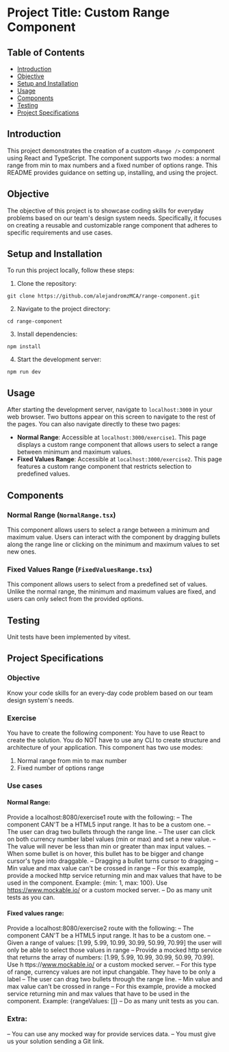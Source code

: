 # Project Title: Custom Range Component

## Table of Contents
- [Introduction](#introduction)
- [Objective](#objective)
- [Setup and Installation](#setup-and-installation)
- [Usage](#usage)
- [Components](#components)
- [Testing](#testing)
- [Project Specifications](#project-specifications)

## Introduction
This project demonstrates the creation of a custom `<Range />` component using React and TypeScript. The component supports two modes: a normal range from min to max numbers and a fixed number of options range. This README provides guidance on setting up, installing, and using the project.

## Objective
The objective of this project is to showcase coding skills for everyday problems based on our team's design system needs. Specifically, it focuses on creating a reusable and customizable range component that adheres to specific requirements and use cases.

## Setup and Installation
To run this project locally, follow these steps:

1. Clone the repository:
```
git clone https://github.com/alejandromzMCA/range-component.git
```
2. Navigate to the project directory:
```
cd range-component
```
3. Install dependencies:
```
npm install
```
4. Start the development server:
```
npm run dev
```

## Usage
After starting the development server, navigate to `localhost:3000` in your web browser.
Two buttons appear on this screen to navigate to the rest of the pages. You can also navigate directly to these two pages:

- **Normal Range**: Accessible at `localhost:3000/exercise1`. This page displays a custom range component that allows users to select a range between minimum and maximum values.
- **Fixed Values Range**: Accessible at `localhost:3000/exercise2`. This page features a custom range component that restricts selection to predefined values.

## Components
### Normal Range (`NormalRange.tsx`)
This component allows users to select a range between a minimum and maximum value. Users can interact with the component by dragging bullets along the range line or clicking on the minimum and maximum values to set new ones.

### Fixed Values Range (`FixedValuesRange.tsx`)
This component allows users to select from a predefined set of values. Unlike the normal range, the minimum and maximum values are fixed, and users can only select from the provided options.

## Testing
Unit tests have been implemented by vitest.

## Project Specifications 

### Objective
Know your code skills for an every-day code problem based
on our team design system's needs.

### Exercise
You have to create the following component: <Range />
You have to use React to create the solution.
You do NOT have to use any CLI to create structure and architecture of your application.
This component has two use modes:
1. Normal range from min to max number
2. Fixed number of options range

### Use cases
#### Normal Range:
Provide a localhost:8080/exercise1 route with the following:
– The component CAN'T be a HTML5 input range. It has to be a custom one.
– The user can drag two bullets through the range line.
– The user can click on both currency number label values (min or max) and set a
new value.
– The value will never be less than min or greater than max input values.
– When some bullet is on hover, this bullet has to be bigger and change cursor's type
into draggable.
– Dragging a bullet turns cursor to dragging
– Min value and max value can't be crossed in range
– For this example, provide a mocked http service returning min and max values
that have to be used in the component. Example: {min: 1, max: 100}. Use
https://www.mockable.io/ or a custom mocked
server.
– Do as many unit tests as you can.

#### Fixed values range:
Provide a localhost:8080/exercise2 route with the following:
– The component CAN'T be a HTML5 input range. It has to be a custom one.
– Given a range of values: [1.99, 5.99, 10.99, 30.99, 50.99, 70.99] the user will only
be able to select those values in range
– Provide a mocked http service that returns the array of numbers: [1.99, 5.99,
10.99, 30.99, 50.99, 70.99]. Use h ttps://www.mockable.io/ or a custom mocked
server.
– For this type of range, currency values are not input changable. They have to be
only a label
– The user can drag two bullets through the range line.
– Min value and max value can't be crossed in range
– For this example, provide a mocked service returning min and max values that
have to be used in the component. Example: {rangeValues: []}
– Do as many unit tests as you can.

### Extra:
– You can use any mocked way for provide services data.
– You must give us your solution sending a Git link.